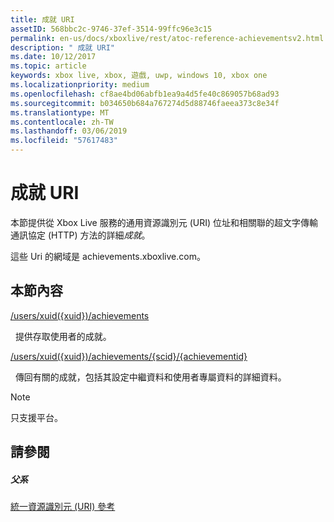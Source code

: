 ```yaml
---
title: 成就 URI
assetID: 568bbc2c-9746-37ef-3514-99ffc96e3c15
permalink: en-us/docs/xboxlive/rest/atoc-reference-achievementsv2.html
description: " 成就 URI"
ms.date: 10/12/2017
ms.topic: article
keywords: xbox live, xbox, 遊戲, uwp, windows 10, xbox one
ms.localizationpriority: medium
ms.openlocfilehash: cf8ae4bd06abfb1ea9a4d5fe40c869057b68ad93
ms.sourcegitcommit: b034650b684a767274d5d88746faeea373c8e34f
ms.translationtype: MT
ms.contentlocale: zh-TW
ms.lasthandoff: 03/06/2019
ms.locfileid: "57617483"
---
```

# <a name="achievements-uris"></a>成就 URI

本節提供從 Xbox Live 服務的通用資源識別元 (URI) 位址和相關聯的超文字傳輸通訊協定 (HTTP) 方法的詳細*成就*。

這些 Uri 的網域是 achievements.xboxlive.com。

<a id="ID4EDB"></a>


## <a name="in-this-section"></a>本節內容

[/users/xuid({xuid})/achievements](uri-achievementsusersxuidachievementsv2.md)

&nbsp;&nbsp;提供存取使用者的成就。

[/users/xuid({xuid})/achievements/{scid}/{achievementid}](uri-usersxuidachievementsscidachievementid.md)

&nbsp;&nbsp;傳回有關的成就，包括其設定中繼資料和使用者專屬資料的詳細資料。


> [!NOTE] 
> 只支援平台。



<a id="ID4EMB"></a>


## <a name="see-also"></a>請參閱

<a id="ID4EOB"></a>


##### <a name="parent"></a>父系

[統一資源識別元 (URI) 參考](../atoc-xboxlivews-reference-uris.md)
